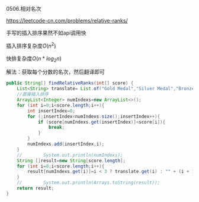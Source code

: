 0506.相对名次

https://leetcode-cn.com/problems/relative-ranks/

手写的插入排序果然不如api调用快

插入排序复杂度$O(n^2)$

快排复杂度$O(n*log_2n)$



解法：获取每个分数的名次，然后翻译即可

```java
public String[] findRelativeRanks(int[] score) {
    List<String> translate= List.of("Gold Medal","Silver Medal","Bronze Medal");
    //直接插入排序
    ArrayList<Integer> numIndexs=new ArrayList<>();
    for (int i=0;i<score.length;i++){
        int insertIndex=0;
        for (;insertIndex<numIndexs.size();insertIndex++){
            if (score[numIndexs.get(insertIndex)]<score[i]){
                break;
            }
        }
        numIndexs.add(insertIndex,i);
    }
    //        System.out.println(numIndexs);
    String []result=new String[score.length];
    for (int i=0;i<score.length;i++){
        result[numIndexs.get(i)]=i < 3 ? translate.get(i) : "" + (i + 1);
    }
    //        System.out.println(Arrays.toString(result));
    return result;
}
```

